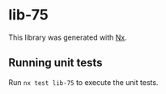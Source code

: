 # lib-75

This library was generated with [Nx](https://nx.dev).

## Running unit tests

Run `nx test lib-75` to execute the unit tests.
